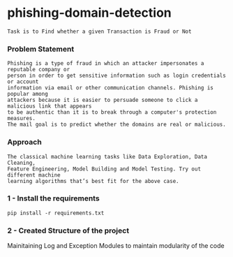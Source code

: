 # phishing-domain-detection
```
Task is to Find whether a given Transaction is Fraud or Not
```

### Problem Statement

```
Phishing is a type of fraud in which an attacker impersonates a reputable company or
person in order to get sensitive information such as login credentials or account
information via email or other communication channels. Phishing is popular among
attackers because it is easier to persuade someone to click a malicious link that appears
to be authentic than it is to break through a computer's protection measures.
The mail goal is to predict whether the domains are real or malicious.
```

### Approach
```
The classical machine learning tasks like Data Exploration, Data Cleaning,
Feature Engineering, Model Building and Model Testing. Try out different machine
learning algorithms that’s best fit for the above case.
```


### 1 - Install the requirements
```
pip install -r requirements.txt
```

### 2 - Created Structure of the project
Mainitaining Log and Exception Modules to maintain modularity of the code
